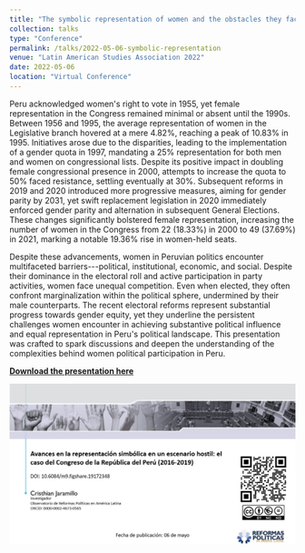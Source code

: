 ```yaml
---
title: "The symbolic representation of women and the obstacles they face in the Congress of the Republic of Peru (2016-2020)"
collection: talks
type: "Conference"
permalink: /talks/2022-05-06-symbolic-representation
venue: "Latin American Studies Association 2022"
date: 2022-05-06
location: "Virtual Conference"
---
```


Peru acknowledged women's right to vote in 1955, yet female representation in the Congress remained minimal or absent until the 1990s. Between 1956 and 1995, the average representation of women in the Legislative branch hovered at a mere 4.82%, reaching a peak of 10.83% in 1995. Initiatives arose due to the disparities, leading to the implementation of a gender quota in 1997, mandating a 25% representation for both men and women on congressional lists. Despite its positive impact in doubling female congressional presence in 2000, attempts to increase the quota to 50% faced resistance, settling eventually at 30%. Subsequent reforms in 2019 and 2020 introduced more progressive measures, aiming for gender parity by 2031, yet swift replacement legislation in 2020 immediately enforced gender parity and alternation in subsequent General Elections. These changes significantly bolstered female representation, increasing the number of women in the Congress from 22 (18.33%) in 2000 to 49 (37.69%) in 2021, marking a notable 19.36% rise in women-held seats.

Despite these advancements, women in Peruvian politics encounter multifaceted barriers---political, institutional, economic, and social. Despite their dominance in the electoral roll and active participation in party activities, women face unequal competition. Even when elected, they often confront marginalization within the political sphere, undermined by their male counterparts. The recent electoral reforms represent substantial progress towards gender equity, yet they underline the persistent challenges women encounter in achieving substantive political influence and equal representation in Peru's political landscape. This presentation was crafted to spark discussions and deepen the understanding of the complexities behind women political participation in Peru.

[**Download the presentation here**](https://figshare.com/articles/presentation/Avances_en_la_representaci_n_simb_lica_en_un_escenario_hostil_el_caso_del_Congreso_de_la_Rep_blica_del_Per_2016-2019_/24688056)

[![](images/conference-symbolic-representation.png)](https://figshare.com/articles/presentation/Avances_en_la_representaci_n_simb_lica_en_un_escenario_hostil_el_caso_del_Congreso_de_la_Rep_blica_del_Per_2016-2019_/24688056)
